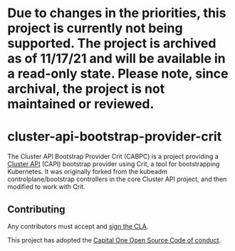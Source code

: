 # Due to changes in the priorities, this project is currently not being supported. The project is archived as of 11/17/21 and will be available in a read-only state. Please note, since archival, the project is not maintained or reviewed. #

# cluster-api-bootstrap-provider-crit

The Cluster API Bootstrap Provider Crit (CABPC) is a project providing a [Cluster API](https://github.com/kubernetes-sigs/cluster-api) (CAPI) bootstrap provider using Crit, a tool for bootstrapping Kubernetes. It was originally forked from the kubeadm controlplane/bootstrap controllers in the core Cluster API project, and then modified to work with Crit.

## Contributing

Any contributors must accept and [sign the CLA](https://cla-assistant.io/criticalstack/cluster-api-bootstrap-provider-crit).

This project has adopted the [Capital One Open Source Code of conduct](https://developer.capitalone.com/resources/code-of-conduct).
